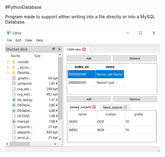 #PythonDatabase

Program made to support either writing into a file directly or into a MySQL Database. 

![](screenshot.png)